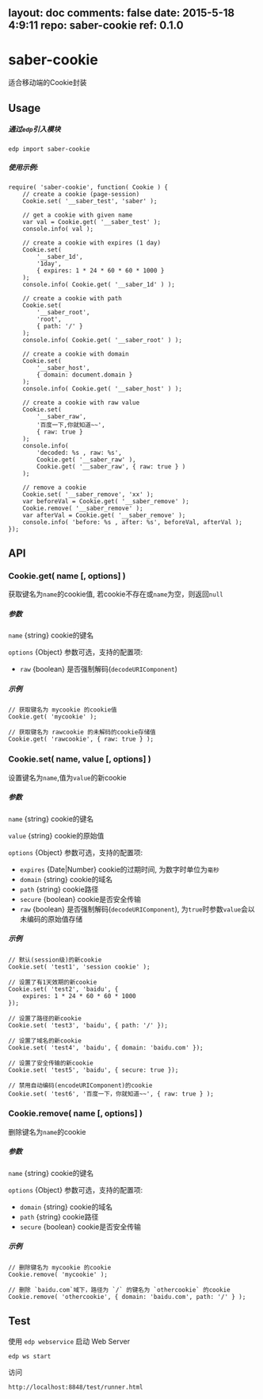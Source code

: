 layout: doc
comments: false
date: 2015-5-18 4:9:11
repo: saber-cookie
ref: 0.1.0
---

# saber-cookie

适合移动端的Cookie封装



## Usage

##### 通过`edp`引入模块

	edp import saber-cookie

##### 使用示例:

    require( 'saber-cookie', function( Cookie ) {
    	// create a cookie (page-session)
    	Cookie.set( '__saber_test', 'saber' );
    	
    	// get a cookie with given name
    	var val = Cookie.get( '__saber_test' );
    	console.info( val );
    	
    	// create a cookie with expires (1 day)
    	Cookie.set(
    		'__saber_1d',
    		'1day',
    		{ expires: 1 * 24 * 60 * 60 * 1000 }
    	);
    	console.info( Cookie.get( '__saber_1d' ) );
    	
    	// create a cookie with path
    	Cookie.set(
    		'__saber_root',
    		'root',
    		{ path: '/' }
    	);
    	console.info( Cookie.get( '__saber_root' ) );
    	
    	// create a cookie with domain
    	Cookie.set(
    		'__saber_host',
    		{ domain: document.domain }
    	);
    	console.info( Cookie.get( '__saber_host' ) );
    	
    	// create a cookie with raw value
    	Cookie.set(
    		'__saber_raw',
    		'百度一下,你就知道~~',
    		{ raw: true }
    	);
    	console.info(
    		'decoded: %s , raw: %s',
    		Cookie.get( '__saber_raw' ),
    		Cookie.get( '__saber_raw', { raw: true } )
    	);
    	
    	// remove a cookie
    	Cookie.set( '__saber_remove', 'xx' );
    	var beforeVal = Cookie.get( '__saber_remove' );
    	Cookie.remove( '__saber_remove' );
    	var afterVal = Cookie.get( '__saber_remove' );
    	console.info( 'before: %s , after: %s', beforeVal, afterVal );
    });
    

## API

### Cookie.get( name [, options] )

获取键名为`name`的cookie值, 若cookie不存在或`name`为空，则返回`null`

##### 参数

`name` {string} cookie的键名

`options` {Object} 参数可选，支持的配置项:

* `raw` {boolean} 是否强制解码(`decodeURIComponent`)

##### 示例
	
	// 获取键名为 mycookie 的cookie值
	Cookie.get( 'mycookie' );
	
	// 获取键名为 rawcookie 的未解码的cookie存储值
	Cookie.get( 'rawcookie', { raw: true } );


### Cookie.set( name, value [, options] )

设置键名为`name`,值为`value`的新cookie

##### 参数

`name` {string} cookie的键名

`value` {string} cookie的原始值

`options` {Object} 参数可选，支持的配置项:

* `expires` {Date|Number} cookie的过期时间, 为数字时单位为`毫秒`
* `domain` {string} cookie的域名
* `path` {string} cookie路径
* `secure` {boolean} cookie是否安全传输
* `raw` {boolean} 是否强制解码(`decodeURIComponent`), 为`true`时参数`value`会以未编码的原始值存储

##### 示例

	// 默认(session级)的新cookie
	Cookie.set( 'test1', 'session cookie' );
	
	// 设置了有1天效期的新cookie
	Cookie.set( 'test2', 'baidu', {
		expires: 1 * 24 * 60 * 60 * 1000
	});
	
	// 设置了路径的新cookie
	Cookie.set( 'test3', 'baidu', {	path: '/' });
	
	// 设置了域名的新cookie
	Cookie.set( 'test4', 'baidu', { domain: 'baidu.com' });
	
	// 设置了安全传输的新cookie
	Cookie.set( 'test5', 'baidu', { secure: true });
	
	// 禁用自动编码(encodeURIComponent)的cookie
	Cookie.set( 'test6', '百度一下，你就知道~~', { raw: true } );


### Cookie.remove( name [, options] )

删除键名为`name`的cookie

##### 参数

`name` {string} cookie的键名

`options` {Object} 参数可选，支持的配置项:

* `domain` {string} cookie的域名
* `path` {string} cookie路径
* `secure` {boolean} cookie是否安全传输

##### 示例
	
	// 删除键名为 mycookie 的cookie
	Cookie.remove( 'mycookie' );
	
	// 删除 `baidu.com`域下，路径为 `/` 的键名为 `othercookie` 的cookie
	Cookie.remove( 'othercookie', { domain: 'baidu.com', path: '/' } );

## Test

使用 `edp webservice` 启动 Web Server

    edp ws start

访问

	http://localhost:8848/test/runner.html
